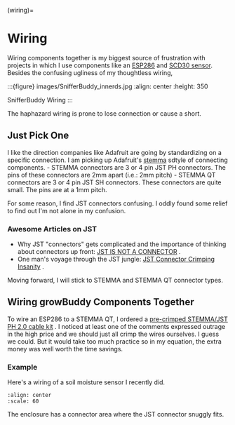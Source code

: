(wiring)=

# Wiring

Wiring components together is my biggest source of frustration with projects in which I use components like an [ESP286](https://i2.wp.com/randomnerdtutorials.com/wp-content/uploads/2019/05/ESP8266-WeMos-D1-Mini-pinout-gpio-pin.png?quality=100&strip=all&ssl=1) and  [SCD30 sensor](https://www.adafruit.com/product/4867).  Besides the confusing ugliness of my thoughtless wiring,

:::{figure} images/SnifferBuddy_innerds.jpg
:align: center
:height: 350

SnifferBuddy Wiring
:::

The haphazard wiring is prone to lose connection or cause a short.

## Just Pick One

I like the direction companies like Adafruit are going by standardizing on a specific connection.  I am picking up Adafruit's  [stemma](https://learn.adafruit.com/introducing-adafruit-stemma-qt)  sdtyle of connecting components.
\- STEMMA connectors are 3 or 4 pin JST PH connectors.  The pins of these connectors are 2mm apart (i.e.: 2mm pitch)
\- STEMMA QT connectors are 3 or 4 pin JST SH connectors.  These connectors are quite small.  The pins are at a 1mm pitch.

For some reason, I find JST connectors confusing.  I oddly found some relief to find out I'm not alone in my confusion.

### Awesome Articles on JST

- Why JST "connectors" gets complicated and the importance of thinking about connectors up front: [JST IS NOT A CONNECTOR](https://hackaday.com/2017/12/27/jst-is-not-a-connector/) .
- One man's voyage through the JST jungle:  [JST Connector Crimping Insanity](https://iotexpert.com/jst-connector-crimping-insanity/) .

Moving forward, I will stick to STEMMA and STEMMA QT connector types.

## Wiring growBuddy Components Together

To wire an ESP286 to a STEMMA QT, I ordered a [pre-crimped STEMMA/JST PH 2.0 cable kit](https://amzn.to/3SLurIX) .  I noticed at least one of the comments expressed outrage in the high price and we should just all crimp the wires ourselves.  I guess we could.  But it would take too much practice so in my equation, the extra money was well worth the time savings.

### Example

Here's a wiring of a soil moisture sensor I recently did.

```{image} images/soil_moisture.jpg
:align: center
:scale: 60
```

The enclosure has a connector area where the JST connector snuggly fits.
